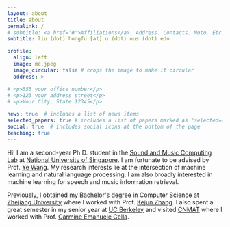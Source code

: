 ```yaml
---
layout: about
title: about
permalink: /
# subtitle: <a href='#'>Affiliations</a>. Address. Contacts. Moto. Etc.
subtitle: liu (dot) hongfu [at] u (dot) nus (dot) edu

profile:
  align: left
  image: me.jpeg
  image_circular: false # crops the image to make it circular
  address: >

# <p>555 your office number</p>
# <p>123 your address street</p>
# <p>Your City, State 12345</p>

news: true  # includes a list of news items
selected_papers: true # includes a list of papers marked as "selected={true}"
social: true  # includes social icons at the bottom of the page
teaching: true
---
```


Hi! I am a second-year Ph.D. student in the [Sound and Music Computing Lab](https://smcnus.comp.nus.edu.sg/) at [National University of Singapore](https://www.nus.edu.sg/). I am fortunate to be advised by Prof. [Ye Wang](https://www.comp.nus.edu.sg/cs/people/wangye/). My research interests lie at the intersection of machine learning and natural language processing. I am also broadly interested in machine learning for speech and music information retrieval. 

Previously, I obtained my Bachelor's degree in Computer Science at [Zhejiang University](https://www.zju.edu.cn/english/) where I worked with Prof. [Kejun Zhang](https://person.zju.edu.cn/en/zhangkejun). I also spent a great semester in my senior year at [UC Berkeley](https://www.berkeley.edu/) and visited [CNMAT](https://cnmat.berkeley.edu/) where I worked with Prof. [Carmine Emanuele Cella](http://www.carminecella.com/). 



<!-- Write your biography here. Tell the world about yourself. Link to your favorite [subreddit](http://reddit.com). You can put a picture in, too. The code is already in, just name your picture `prof_pic.jpg` and put it in the `img/` folder.

Put your address / P.O. box / other info right below your picture. You can also disable any these elements by editing `profile` property of the YAML header of your `_pages/about.md`. Edit `_bibliography/papers.bib` and Jekyll will render your [publications page](/al-folio/publications/) automatically.

Link to your social media connections, too. This theme is set up to use [Font Awesome icons](http://fortawesome.github.io/Font-Awesome/) and [Academicons](https://jpswalsh.github.io/academicons/), like the ones below. Add your Facebook, Twitter, LinkedIn, Google Scholar, or just disable all of them. -->
